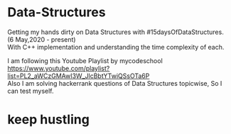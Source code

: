 # Data-Structures
Getting my hands dirty on Data Structures with #15daysOfDataStructures. (6 May,2020 - present) <br>
With C++ implementation and understanding the time complexity of each.

I am following this Youtube Playlist by mycodeschool <br>  https://www.youtube.com/playlist?list=PL2_aWCzGMAwI3W_JlcBbtYTwiQSsOTa6P
<br> Also I am solving hackerrank questions of Data Structures topicwise, So I can test myself. 

# keep hustling
